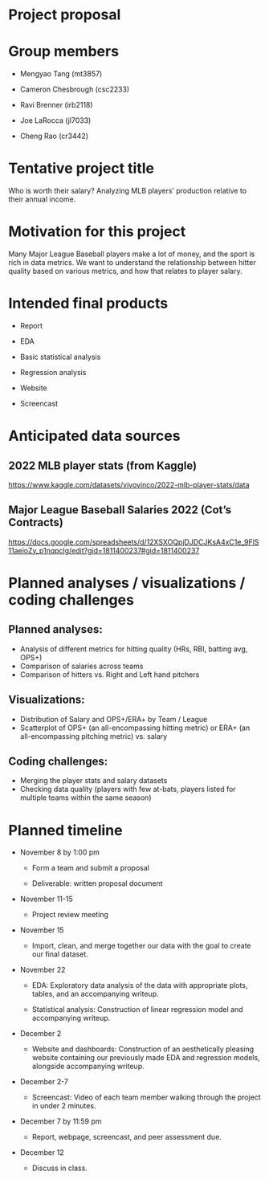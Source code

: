 Project proposal
================

# Group members

- Mengyao Tang (mt3857)

- Cameron Chesbrough (csc2233)

- Ravi Brenner (irb2118)

- Joe LaRocca (jl7033)

- Cheng Rao (cr3442)

# Tentative project title

Who is worth their salary? Analyzing MLB players’ production relative to
their annual income.

# Motivation for this project

Many Major League Baseball players make a lot of money, and the sport is
rich in data metrics. We want to understand the relationship between
hitter quality based on various metrics, and how that relates to player
salary.

# Intended final products

- Report

- EDA

- Basic statistical analysis

- Regression analysis

- Website

- Screencast

# Anticipated data sources

## 2022 MLB player stats (from Kaggle)

<https://www.kaggle.com/datasets/vivovinco/2022-mlb-player-stats/data>

## Major League Baseball Salaries 2022 (Cot’s Contracts)

<https://docs.google.com/spreadsheets/d/12XSXOQpjDJDCJKsA4xC1e_9FlS11aeioZy_p1nqpclg/edit?gid=1811400237#gid=1811400237>

# Planned analyses / visualizations / coding challenges

## Planned analyses:

- Analysis of different metrics for hitting quality (HRs, RBI, batting
  avg, OPS+)
- Comparison of salaries across teams
- Comparison of hitters vs. Right and Left hand pitchers

## Visualizations:

- Distribution of Salary and OPS+/ERA+ by Team / League
- Scatterplot of OPS+ (an all-encompassing hitting metric) or ERA+ (an
  all-encompassing pitching metric) vs. salary

## Coding challenges:

- Merging the player stats and salary datasets
- Checking data quality (players with few at-bats, players listed for
  multiple teams within the same season)

# Planned timeline

- November 8 by 1:00 pm

  - Form a team and submit a proposal

  - Deliverable: written proposal document

- November 11-15

  - Project review meeting

- November 15

  - Import, clean, and merge together our data with the goal to create
    our final dataset.

- November 22

  - EDA: Exploratory data analysis of the data with appropriate plots,
    tables, and an accompanying writeup.

  - Statistical analysis: Construction of linear regression model and
    accompanying writeup.

- December 2

  - Website and dashboards: Construction of an aesthetically pleasing
    website containing our previously made EDA and regression models,
    alongside accompanying writeup.

- December 2-7

  - Screencast: Video of each team member walking through the project in
    under 2 minutes.

- December 7 by 11:59 pm

  - Report, webpage, screencast, and peer assessment due.

- December 12

  - Discuss in class.

